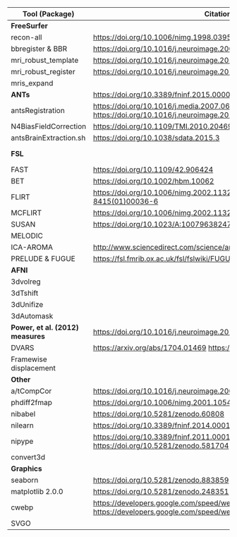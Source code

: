 | Tool (**Package**) | Citation(s) | Link to code or documentation |
|-----|-----|-----|
| **FreeSurfer** | | https://github.com/freesurfer/freesurfer |
| recon-all | https://doi.org/10.1006/nimg.1998.0395 | https://surfer.nmr.mgh.harvard.edu/fswiki/recon-all |
| bbregister & BBR | https://doi.org/10.1016/j.neuroimage.2009.06.060 |  |
| mri_robust_template | https://doi.org/10.1016/j.neuroimage.2012.02.084 | https://surfer.nmr.mgh.harvard.edu/fswiki/mri_robust_template |
| mri_robust_register | https://doi.org/10.1016/j.neuroimage.2010.07.020 | https://surfer.nmr.mgh.harvard.edu/fswiki/mri_robust_register |
| mris_expand | | https://mail.nmr.mgh.harvard.edu/pipermail/freesurfer/2009-July/011152.html |
| **ANTs** | https://doi.org/10.3389/fninf.2015.00005 | https://github.com/ANTsX/ANTs |
| antsRegistration | https://doi.org/10.1016/j.media.2007.06.004 https://doi.org/10.1016/j.neuroimage.2010.09.025 | |
| N4BiasFieldCorrection | https://doi.org/10.1109/TMI.2010.2046908 | |
| antsBrainExtraction.sh | https://doi.org/10.1038/sdata.2015.3 | https://github.com/ANTsX/ANTs/blob/v2.2.0/Scripts/antsBrainExtraction.sh |
| **FSL** | | https://doi.org/10.1016/j.neuroimage.2004.07.051 https://doi.org/10.1016/j.neuroimage.2008.10.055 https://doi.org/10.1016/j.neuroimage.2011.09.015
| FAST | https://doi.org/10.1109/42.906424 | https://fsl.fmrib.ox.ac.uk/fsl/fslwiki/FAST |
| BET | https://doi.org/10.1002/hbm.10062 | https://fsl.fmrib.ox.ac.uk/fsl/fslwiki/BET |
| FLIRT | https://doi.org/10.1006/nimg.2002.1132 https://doi.org/10.1016/S1361-8415(01)00036-6 | https://fsl.fmrib.ox.ac.uk/fsl/fslwiki/FLIRT; https://fsl.fmrib.ox.ac.uk/fsl/fslwiki/FLIRT_BBR |
| MCFLIRT | https://doi.org/10.1006/nimg.2002.1132 | https://fsl.fmrib.ox.ac.uk/fsl/fslwiki/MCFLIRT |
| SUSAN | https://doi.org/10.1023/A:1007963824710 | https://fsl.fmrib.ox.ac.uk/fsl/fslwiki/SUSAN |
| MELODIC | | https://fsl.fmrib.ox.ac.uk/fsl/fslwiki/MELODIC |
| ICA-AROMA | http://www.sciencedirect.com/science/article/pii/S1053811915001822 | https://github.com/rhr-pruim/ICA-AROMA/ |
| PRELUDE & FUGUE | https://fsl.fmrib.ox.ac.uk/fsl/fslwiki/FUGUE/Guide | https://nipype.readthedocs.io/en/latest/interfaces/generated/workflows.dmri/fsl.utils.html#cleanup-edge-pipeline |
| **AFNI** | | https://doi.org/10.1006/cbmr.1996.0014; https://doi.org/10.1016/j.neuroimage.2011.08.056
| 3dvolreg | | https://afni.nimh.nih.gov/pub/dist/doc/program_help/3dvolreg.html |
| 3dTshift | | https://afni.nimh.nih.gov/pub/dist/doc/program_help/3dTshift.html |
| 3dUnifize | | https://afni.nimh.nih.gov/pub/dist/doc/program_help/3dUnifize.html |
| 3dAutomask | | https://afni.nimh.nih.gov/pub/dist/doc/program_help/3dAutomask.html |
| **Power, et al. (2012) measures** | https://doi.org/10.1016/j.neuroimage.2011.10.018 | |
| DVARS | https://arxiv.org/abs/1704.01469 https://doi.org/10.1101/125021 | https://nipype.readthedocs.io/en/latest/interfaces/generated/nipype.algorithms.confounds.html#computedvars |
| Framewise displacement | | https://nipype.readthedocs.io/en/latest/interfaces/generated/nipype.algorithms.confounds.html#framewisedisplacement |
| **Other**
| a/tCompCor | https://doi.org/10.1016/j.neuroimage.2007.04.042 | http://nipype.readthedocs.io/en/latest/interfaces/generated/nipype.algorithms.confounds.html#compcor |
| phdiff2fmap | https://doi.org/10.1006/nimg.2001.1054 | https://qsirecon.readthedocs.io/en/stable/sdc/estimation.html#qsirecon.interfaces.fmap.phdiff2fmap |
| nibabel | https://doi.org/10.5281/zenodo.60808 | https://github.com/nipy/nibabel/ |
| nilearn | https://doi.org/10.3389/fninf.2014.00014 | https://github.com/nilearn/nilearn/ |
| nipype | https://doi.org/10.3389/fninf.2011.00013 https://doi.org/10.5281/zenodo.581704 | https://github.com/nipy/nipype/ |
| convert3d | | https://sourceforge.net/projects/c3d/ |
| **Graphics**
| seaborn | https://doi.org/10.5281/zenodo.883859 | https://github.com/mwaskom/seaborn |
| matplotlib 2.0.0 | https://doi.org/10.5281/zenodo.248351 | https://github.com/matplotlib/matplotlib |
| cwebp | https://developers.google.com/speed/webp/docs/webp_study https://developers.google.com/speed/webp/docs/webp_lossless_alpha_study | https://developers.google.com/speed/webp/ |
| SVGO | | https://github.com/svg/svgo |
